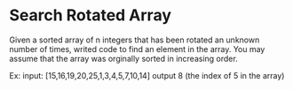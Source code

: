 # Search Rotated Array

Given a sorted array of n integers that has been rotated an unknown number of times, writed code to find an element in the array.
You may assume that the array was orginally sorted in increasing order.

Ex:
input: [15,16,19,20,25,1,3,4,5,7,10,14]
output 8 (the index of 5 in the array)